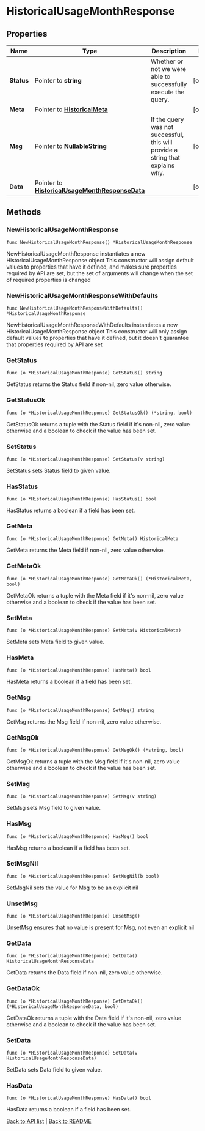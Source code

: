 # HistoricalUsageMonthResponse

## Properties

Name | Type | Description | Notes
------------ | ------------- | ------------- | -------------
**Status** | Pointer to **string** | Whether or not we were able to successfully execute the query. | [optional] 
**Meta** | Pointer to [**HistoricalMeta**](HistoricalMeta.md) |  | [optional] 
**Msg** | Pointer to **NullableString** | If the query was not successful, this will provide a string that explains why. | [optional] 
**Data** | Pointer to [**HistoricalUsageMonthResponseData**](HistoricalUsageMonthResponseData.md) |  | [optional] 

## Methods

### NewHistoricalUsageMonthResponse

`func NewHistoricalUsageMonthResponse() *HistoricalUsageMonthResponse`

NewHistoricalUsageMonthResponse instantiates a new HistoricalUsageMonthResponse object
This constructor will assign default values to properties that have it defined,
and makes sure properties required by API are set, but the set of arguments
will change when the set of required properties is changed

### NewHistoricalUsageMonthResponseWithDefaults

`func NewHistoricalUsageMonthResponseWithDefaults() *HistoricalUsageMonthResponse`

NewHistoricalUsageMonthResponseWithDefaults instantiates a new HistoricalUsageMonthResponse object
This constructor will only assign default values to properties that have it defined,
but it doesn't guarantee that properties required by API are set

### GetStatus

`func (o *HistoricalUsageMonthResponse) GetStatus() string`

GetStatus returns the Status field if non-nil, zero value otherwise.

### GetStatusOk

`func (o *HistoricalUsageMonthResponse) GetStatusOk() (*string, bool)`

GetStatusOk returns a tuple with the Status field if it's non-nil, zero value otherwise
and a boolean to check if the value has been set.

### SetStatus

`func (o *HistoricalUsageMonthResponse) SetStatus(v string)`

SetStatus sets Status field to given value.

### HasStatus

`func (o *HistoricalUsageMonthResponse) HasStatus() bool`

HasStatus returns a boolean if a field has been set.

### GetMeta

`func (o *HistoricalUsageMonthResponse) GetMeta() HistoricalMeta`

GetMeta returns the Meta field if non-nil, zero value otherwise.

### GetMetaOk

`func (o *HistoricalUsageMonthResponse) GetMetaOk() (*HistoricalMeta, bool)`

GetMetaOk returns a tuple with the Meta field if it's non-nil, zero value otherwise
and a boolean to check if the value has been set.

### SetMeta

`func (o *HistoricalUsageMonthResponse) SetMeta(v HistoricalMeta)`

SetMeta sets Meta field to given value.

### HasMeta

`func (o *HistoricalUsageMonthResponse) HasMeta() bool`

HasMeta returns a boolean if a field has been set.

### GetMsg

`func (o *HistoricalUsageMonthResponse) GetMsg() string`

GetMsg returns the Msg field if non-nil, zero value otherwise.

### GetMsgOk

`func (o *HistoricalUsageMonthResponse) GetMsgOk() (*string, bool)`

GetMsgOk returns a tuple with the Msg field if it's non-nil, zero value otherwise
and a boolean to check if the value has been set.

### SetMsg

`func (o *HistoricalUsageMonthResponse) SetMsg(v string)`

SetMsg sets Msg field to given value.

### HasMsg

`func (o *HistoricalUsageMonthResponse) HasMsg() bool`

HasMsg returns a boolean if a field has been set.

### SetMsgNil

`func (o *HistoricalUsageMonthResponse) SetMsgNil(b bool)`

 SetMsgNil sets the value for Msg to be an explicit nil

### UnsetMsg
`func (o *HistoricalUsageMonthResponse) UnsetMsg()`

UnsetMsg ensures that no value is present for Msg, not even an explicit nil
### GetData

`func (o *HistoricalUsageMonthResponse) GetData() HistoricalUsageMonthResponseData`

GetData returns the Data field if non-nil, zero value otherwise.

### GetDataOk

`func (o *HistoricalUsageMonthResponse) GetDataOk() (*HistoricalUsageMonthResponseData, bool)`

GetDataOk returns a tuple with the Data field if it's non-nil, zero value otherwise
and a boolean to check if the value has been set.

### SetData

`func (o *HistoricalUsageMonthResponse) SetData(v HistoricalUsageMonthResponseData)`

SetData sets Data field to given value.

### HasData

`func (o *HistoricalUsageMonthResponse) HasData() bool`

HasData returns a boolean if a field has been set.


[Back to API list](../README.md#documentation-for-api-endpoints) | [Back to README](../README.md)



